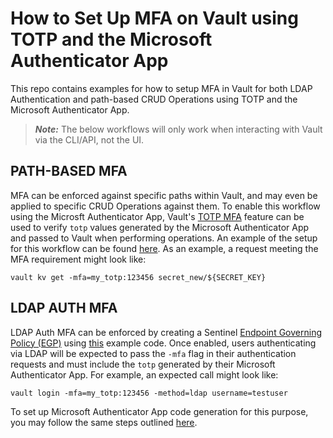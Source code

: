 # How to Set Up MFA on Vault using TOTP and the Microsoft Authenticator App
This repo contains examples for how to setup MFA in Vault for both LDAP Authentication and path-based CRUD Operations using TOTP and the Microsoft Authenticator App.
> **_Note:_** The below workflows will only work when interacting with Vault via the CLI/API, not the UI.

## PATH-BASED MFA
MFA can be enforced against specific paths within Vault, and may even be applied to specific CRUD Operations against them.  To enable this workflow using the Microsft Authenticator App, Vault's [TOTP MFA](https://www.vaultproject.io/docs/enterprise/mfa/mfa-totp) feature can be used to verify `totp` values generated by the Microsoft Authenticator App and passed to Vault when performing operations.  An example of the setup for this workflow can be found [here](path_based_totp_mfa.sh).  As an example, a request meeting the MFA requirement might look like:
```
vault kv get -mfa=my_totp:123456 secret_new/${SECRET_KEY}
```


## LDAP AUTH MFA
LDAP Auth MFA can be enforced by creating a Sentinel [Endpoint Governing Policy (EGP)](https://www.vaultproject.io/docs/enterprise/sentinel#endpoint-governing-policies-egps) using [this](ldap_auth_totp_mfa) example code. Once enabled, users authenticating via LDAP will be expected to pass the `-mfa` flag in their authentication requests and must include the `totp` generated by their Microsoft Authenticator App.  For example, an expected call might look like:
```
vault login -mfa=my_totp:123456 -method=ldap username=testuser
```
To set up Microsoft Authenticator App code generation for this purpose, you may follow the same steps outlined [here](path_based_totp_mfa.sh).
